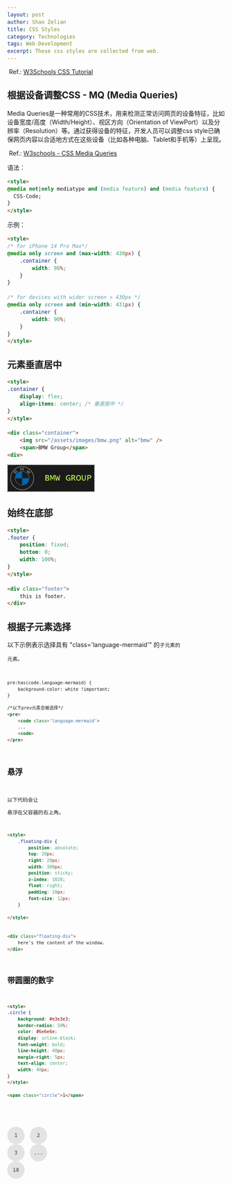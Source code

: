 ```yaml
---
layout: post
author: Shao Zelian
title: CSS Styles
category: Technologies
tags: Web-Development
excerpt: These css styles are collected from web.
---
```


<i class="fa fa-link"></i>&nbsp;Ref.: [W3Schools CSS Tutorial](https://www.w3schools.com/css/default.asp)

## 根据设备调整CSS - MQ (Media Queries)
Media Queries是一种常用的CSS技术，用来检测正常访问网页的设备特征，比如设备宽度/高度（Width/Height）、视区方向（Orientation of ViewPort）以及分辨率（Resolution）等。通过获得设备的特征，开发人员可以调整css style已确保网页内容以合适地方式在这些设备（比如各种电脑、Tablet和手机等）上呈现。

<i class="fa fa-link"></i>&nbsp;Ref.: [W3schools - CSS Media Queries](https://www.w3schools.com/css/css3_mediaqueries.asp)

语法：
~~~html
<style>
@media not|only mediatype and (media feature) and (media feature) {
  CSS-Code;
}
</style>
~~~
示例：
~~~html
<style>
/* for iPhone 14 Pro Max*/
@media only screen and (max-width: 430px) {
    .container {
        width: 98%;
    }
}

/* for devices with wider screen > 430px */
@media only screen and (min-width: 431px) {
    .container {
        width: 90%;
    }
}
</style>
~~~



## 元素垂直居中
~~~html
<style>
.container {
    display: flex;
    align-items: center; /* 垂直居中 */
}
</style>

<div class="container">
    <img src="/assets/images/bmw.png" alt="bmw" />
    <span>BMW Group</span>
<div>
~~~

<img src="/assets/images/blog/2025-06-01-css-01.png" style="width: 200px; border: 1px dashed grey;"/>


## <div>始终在底部
~~~html
<style>
.footer {
    position: fixed;
    bottom: 0;
    width: 100%;
}
</style>

<div class="footer">
    this is footer.
</div>
~~~

## 根据子元素选择

以下示例表示选择具有 "class='language-mermaid'" 的<code>子元素的<pre>元素。
~~~html
pre:has(code.language-mermaid) {
    background-color: white !important;
}

/*以下prev元素会被选择*/
<pre>
    <code class='language-mermaid'>
    ...
    <code>
</pre>
~~~

## 悬浮<div>

以下代码会让<div>悬浮在父容器的右上角。

~~~html
<style>
    .floating-div {
        position: absolute;
        top: 20px;
        right: 20px;
        width: 300px;
        position: sticky;
        z-index: 1020;
        float: right;
        padding: 10px;
        font-size: 12px;
    }

</style>


<div class="floating-div">
    here's the content of the window.
</div>
~~~

## 带圆圈的数字
~~~html
<style>
.circle {
    background: #e3e3e3;
    border-radius: 50%;
    color: #6e6e6e;
    display: inline-block;
    font-weight: bold;
    line-height: 40px;
    margin-right: 5px;
    text-align: center;
    width: 40px;
}
</style>

<span class="circle">1</span>
~~~
<style>
.circle {
    background: #e3e3e3;
    border-radius: 50%;
    color: #6e6e6e;
    display: inline-block;
    font-weight: bold;
    line-height: 40px;
    margin-right: 5px;
    text-align: center;
    width: 40px;
}
</style>

<span class="circle">1</span>
<span class="circle">2</span>
<span class="circle">3</span>
<span class="circle">...</span>
<span class="circle">10</span>